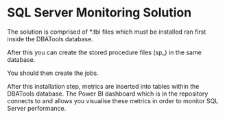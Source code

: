 # SQL Server Monitoring Solution

The solution is comprised of  *.tbl files which must be installed ran first inside the DBATools database.

After this you can create the stored procedure files (sp_) in the same database. 

You should then create the jobs.

After this installation step, metrics are inserted into tables within the DBATools database. The Power BI dashboard which is in the repository connects to and allows you
visualise these metrics in order to monitor SQL Server performance.


